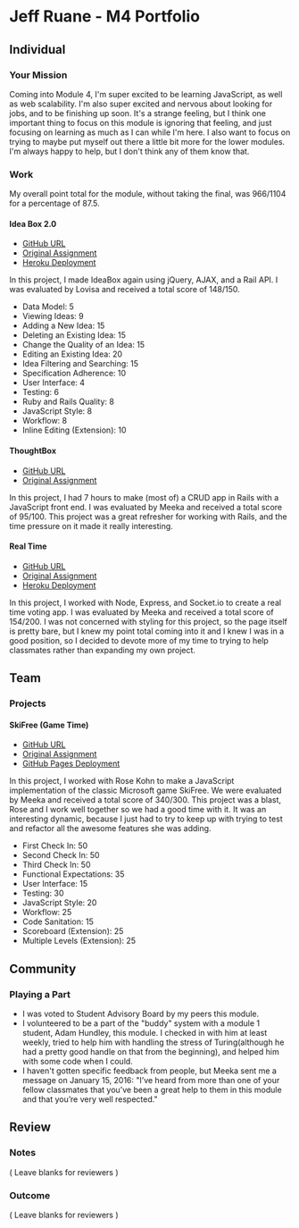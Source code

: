 # Jeff Ruane - M4 Portfolio

## Individual

### Your Mission

Coming into Module 4, I'm super excited to be learning JavaScript, as well as web scalability. I'm also super excited and nervous about looking for jobs, and to be finishing up soon. It's a strange feeling, but I think one important thing to focus on this module is ignoring that feeling, and just focusing on learning as much as I can while I'm here. I also want to focus on trying to maybe put myself out there a little bit more for the lower modules. I'm always happy to help, but I don't think any of them know that.

### Work

My overall point total for the module, without taking the final, was 966/1104 for a percentage of 87.5.

#### Idea Box 2.0

* [GitHub URL](https://github.com/jbrr/ideabox-2)
* [Original Assignment](https://github.com/turingschool/curriculum/blob/master/source/projects/revenge_of_idea_box.markdown)
* [Heroku Deployment](https://jbrr-ideabox2.herokuapp.com)

In this project, I made IdeaBox again using jQuery, AJAX, and a Rail API. I was evaluated by Lovisa and received a total score of 148/150.

* Data Model: 5
* Viewing Ideas: 9
* Adding a New Idea: 15
* Deleting an Existing Idea: 15
* Change the Quality of an Idea: 15
* Editing an Existing Idea: 20
* Idea Filtering and Searching: 15
* Specification Adherence: 10
* User Interface: 4
* Testing: 6
* Ruby and Rails Quality: 8
* JavaScript Style: 8
* Workflow: 8
* Inline Editing (Extension): 10

#### ThoughtBox
* [GitHub URL](https://github.com/jbrr/thought-box)
* [Original Assignment](https://gist.github.com/stevekinney/82831c5b25029415ce8b)

In this project, I had 7 hours to make (most of) a CRUD app in Rails with a JavaScript front end. I was evaluated by Meeka and received a total score of 95/100. This project was a great refresher for working with Rails, and the time pressure on it made it really interesting.

#### Real Time

* [GitHub URL](https://github.com/jbrr/crowdsource)
* [Original Assignment](https://github.com/turingschool/curriculum/blob/master/source/projects/real_time.markdown)
* [Heroku Deployment](http://jbrr-crowdsource.herokuapp.com)

In this project, I worked with Node, Express, and Socket.io to create a real time voting app. I was evaluated by Meeka and received a total score of 154/200. I was not concerned with styling for this project, so the page itself is pretty bare, but I knew my point total coming into it and I knew I was in a good position, so I decided to devote more of my time to trying to help classmates rather than expanding my own project.

## Team

### Projects

#### SkiFree (Game Time)

* [GitHub URL](https://github.com/jbrr/ski-free)
* [Original Assignment](https://github.com/turingschool/lesson_plans/blob/master/ruby_04-apis_and_scalability/gametime_project.markdown)
* [GitHub Pages Deployment](https://jbrr.github.io/ski-free)

In this project, I worked with Rose Kohn to make a JavaScript implementation of the classic Microsoft game SkiFree. We were evaluated by Meeka and received a total score of 340/300. This project was a blast, Rose and I work well together so we had a good time with it. It was an interesting dynamic, because I just had to try to keep up with trying to test and refactor all the awesome features she was adding.

* First Check In: 50
* Second Check In: 50
* Third Check In: 50
* Functional Expectations: 35
* User Interface: 15
* Testing: 30
* JavaScript Style: 20
* Workflow: 25
* Code Sanitation: 15
* Scoreboard (Extension): 25
* Multiple Levels (Extension): 25

## Community

### Playing a Part

* I was voted to Student Advisory Board by my peers this module.
* I volunteered to be a part of the "buddy" system with a module 1 student, Adam Hundley, this module. I checked in with him at least weekly, tried to help him with handling the stress of Turing(although he had a pretty good handle on that from the beginning), and helped him with some code when I could.
* I haven't gotten specific feedback from people, but Meeka sent me a message on January 15, 2016: "I’ve heard from more than one of your fellow classmates that you’ve been a great help to them in this module and that you’re very well respected."

## Review

### Notes

( Leave blanks for reviewers )

### Outcome

( Leave blanks for reviewers )
